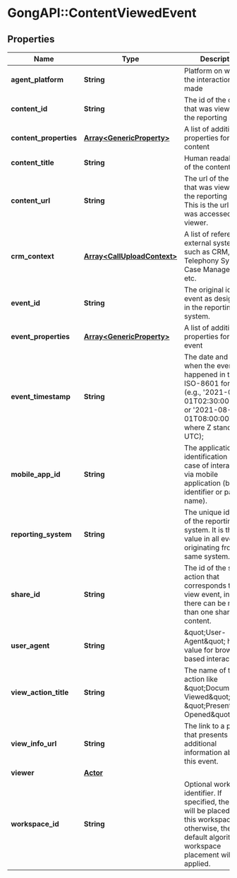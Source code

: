 # GongAPI::ContentViewedEvent

## Properties
Name | Type | Description | Notes
------------ | ------------- | ------------- | -------------
**agent_platform** | **String** | Platform on which the interaction was made | [optional] 
**content_id** | **String** | The id of the content that was viewed in the reporting system. | 
**content_properties** | [**Array&lt;GenericProperty&gt;**](GenericProperty.md) | A list of additional properties for the content | [optional] 
**content_title** | **String** | Human readable title of the content. | 
**content_url** | **String** | The url of the content that was viewed in the reporting system. This is the url that is was accessed by the viewer. | 
**crm_context** | [**Array&lt;CallUploadContext&gt;**](CallUploadContext.md) | A list of references to external systems such as CRM, Telephony System, Case Management, etc. | [optional] 
**event_id** | **String** | The original id of the event as designated in the reporting system. | [optional] 
**event_properties** | [**Array&lt;GenericProperty&gt;**](GenericProperty.md) | A list of additional properties for the event | [optional] 
**event_timestamp** | **String** | The date and time when the event happened in the ISO-8601 format (e.g., &#x27;2021-08-01T02:30:00+05:00&#x27; or &#x27;2021-08-01T08:00:00Z&#x27;, where Z stands for UTC); | 
**mobile_app_id** | **String** | The application identification string in case of interaction via mobile application (bundle identifier or package name). | [optional] 
**reporting_system** | **String** | The unique identifier of the reporting system. It is the same value in all events originating from the same system. | 
**share_id** | **String** | The id of the share action that corresponds to this view event, in case there can be more than one share per content. | [optional] 
**user_agent** | **String** | \&quot;User-Agent\&quot; header value for browser based interaction | [optional] 
**view_action_title** | **String** | The name of the action like \&quot;Document Viewed\&quot; or \&quot;Presentation Opened\&quot;. | [optional] 
**view_info_url** | **String** | The link to a page that presents additional information about this event. | [optional] 
**viewer** | [**Actor**](Actor.md) |  | [optional] 
**workspace_id** | **String** | Optional workspace identifier. If specified, the event will be placed into this workspace, otherwise, the default algorithm for workspace placement will be applied. | [optional] 

